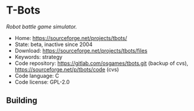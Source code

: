 # T-Bots

_Robot battle game simulator._

- Home: https://sourceforge.net/projects/tbots/
- State: beta, inactive since 2004
- Download: https://sourceforge.net/projects/tbots/files
- Keywords: strategy
- Code repository: https://gitlab.com/osgames/tbots.git (backup of cvs), https://sourceforge.net/p/tbots/code (cvs)
- Code language: C
- Code license: GPL-2.0

## Building

